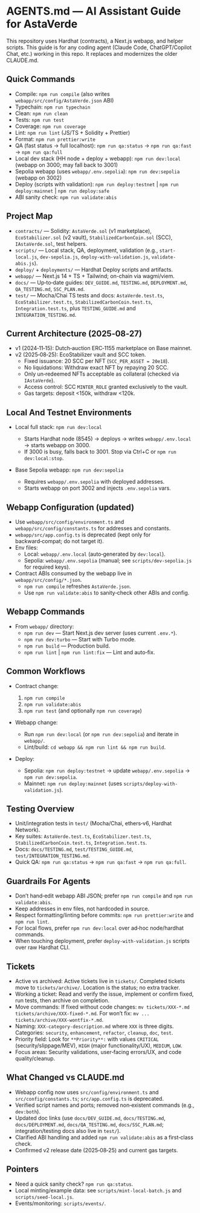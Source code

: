 # AGENTS.md — AI Assistant Guide for AstaVerde

This repository uses Hardhat (contracts), a Next.js webapp, and helper scripts. This guide is for any coding agent (Claude Code, ChatGPT/Copilot Chat, etc.) working in this repo. It replaces and modernizes the older CLAUDE.md.

## Quick Commands

- Compile: `npm run compile` (also writes `webapp/src/config/AstaVerde.json` ABI)
- Typechain: `npm run typechain`
- Clean: `npm run clean`
- Tests: `npm run test`
- Coverage: `npm run coverage`
- Lint: `npm run lint` (JS/TS + Solidity + Prettier)
- Format: `npm run prettier:write`
- QA (fast status → full localhost): `npm run qa:status` → `npm run qa:fast` → `npm run qa:full`
- Local dev stack (HH node + deploy + webapp): `npm run dev:local` (webapp on 3000; may fall back to 3001)
- Sepolia webapp (uses `webapp/.env.sepolia`): `npm run dev:sepolia` (webapp on 3002)
- Deploy (scripts with validation): `npm run deploy:testnet` | `npm run deploy:mainnet` | `npm run deploy:safe`
- ABI sanity check: `npm run validate:abis`

## Project Map

- `contracts/` — Solidity: `AstaVerde.sol` (v1 marketplace), `EcoStabilizer.sol` (v2 vault), `StabilizedCarbonCoin.sol` (SCC), `IAstaVerde.sol`, test helpers.
- `scripts/` — Local stack, QA, deployment, validation (e.g., `start-local.js`, `dev-sepolia.js`, `deploy-with-validation.js`, `validate-abis.js`).
- `deploy/` + `deployments/` — Hardhat Deploy scripts and artifacts.
- `webapp/` — Next.js 14 + TS + Tailwind; on-chain via wagmi/viem.
- `docs/` — Up‑to‑date guides: `DEV_GUIDE.md`, `TESTING.md`, `DEPLOYMENT.md`, `QA_TESTING.md`, `SSC_PLAN.md`.
- `test/` — Mocha/Chai TS tests and docs: `AstaVerde.test.ts`, `EcoStabilizer.test.ts`, `StabilizedCarbonCoin.test.ts`, `Integration.test.ts`, plus `TESTING_GUIDE.md` and `INTEGRATION_TESTING.md`.

## Current Architecture (2025‑08‑27)

- v1 (2024‑11‑15): Dutch‑auction ERC‑1155 marketplace on Base mainnet.
- v2 (2025‑08‑25): EcoStabilizer vault and SCC token.
  - Fixed issuance: 20 SCC per NFT (`SCC_PER_ASSET = 20e18`).
  - No liquidations: Withdraw exact NFT by repaying 20 SCC.
  - Only un‑redeemed NFTs acceptable as collateral (checked via `IAstaVerde`).
  - Access control: SCC `MINTER_ROLE` granted exclusively to the vault.
  - Gas targets: deposit <150k, withdraw <120k.

## Local And Testnet Environments

- Local full stack: `npm run dev:local`
  - Starts Hardhat node (8545) → deploys → writes `webapp/.env.local` → starts webapp on 3000.
  - If 3000 is busy, falls back to 3001. Stop via Ctrl+C or `npm run dev:local:stop`.

- Base Sepolia webapp: `npm run dev:sepolia`
  - Requires `webapp/.env.sepolia` with deployed addresses.
  - Starts webapp on port 3002 and injects `.env.sepolia` vars.

## Webapp Configuration (updated)

- Use `webapp/src/config/environment.ts` and `webapp/src/config/constants.ts` for addresses and constants.
- `webapp/src/app.config.ts` is deprecated (kept only for backward‑compat; do not target it).
- Env files:
  - Local: `webapp/.env.local` (auto‑generated by `dev:local`).
  - Sepolia: `webapp/.env.sepolia` (manual; see `scripts/dev-sepolia.js` for required keys).
- Contract ABIs consumed by the webapp live in `webapp/src/config/*.json`.
  - `npm run compile` refreshes `AstaVerde.json`.
  - Use `npm run validate:abis` to sanity‑check other ABIs and config.

## Webapp Commands

- From `webapp/` directory:
  - `npm run dev` — Start Next.js dev server (uses current `.env.*`).
  - `npm run dev:turbo` — Start with Turbo mode.
  - `npm run build` — Production build.
  - `npm run lint` | `npm run lint:fix` — Lint and auto‑fix.

## Common Workflows

- Contract change:
  1) `npm run compile`
  2) `npm run validate:abis`
  3) `npm run test` (and optionally `npm run coverage`)

- Webapp change:
  - Run `npm run dev:local` (or `npm run dev:sepolia`) and iterate in `webapp/`.
  - Lint/build: `cd webapp && npm run lint && npm run build`.

- Deploy:
  - Sepolia: `npm run deploy:testnet` → update `webapp/.env.sepolia` → `npm run dev:sepolia`.
  - Mainnet: `npm run deploy:mainnet` (uses `scripts/deploy-with-validation.js`).

## Testing Overview

- Unit/integration tests in `test/` (Mocha/Chai, ethers‑v6, Hardhat Network).
- Key suites: `AstaVerde.test.ts`, `EcoStabilizer.test.ts`, `StabilizedCarbonCoin.test.ts`, `Integration.test.ts`.
- Docs: `docs/TESTING.md`, `test/TESTING_GUIDE.md`, `test/INTEGRATION_TESTING.md`.
- Quick QA: `npm run qa:status` → `npm run qa:fast` → `npm run qa:full`.

## Guardrails For Agents

- Don’t hand‑edit webapp ABI JSON; prefer `npm run compile` and `npm run validate:abis`.
- Keep addresses in env files, not hardcoded in source.
- Respect formatting/linting before commits: `npm run prettier:write` and `npm run lint`.
- For local flows, prefer `npm run dev:local` over ad‑hoc node/hardhat commands.
- When touching deployment, prefer `deploy-with-validation.js` scripts over raw Hardhat CLI.

## Tickets

- Active vs archived: Active tickets live in `tickets/`. Completed tickets move to `tickets/archive/`. Location is the status; no extra tracker.
- Working a ticket: Read and verify the issue, implement or confirm fixed, run tests, then archive on completion.
- Move commands: If fixed without code changes: `mv tickets/XXX-*.md tickets/archive/XXX-fixed-*.md`. For won’t fix: `mv ... tickets/archive/XXX-wontfix-*.md`.
- Naming: `XXX-category-description.md` where `XXX` is three digits. Categories: `security`, `enhancement`, `refactor`, `cleanup`, `doc`, `test`.
- Priority field: Look for `**Priority**:` with values `CRITICAL` (security/slippage/MEV), `HIGH` (major functionality/UX), `MEDIUM`, `LOW`.
- Focus areas: Security validations, user‑facing errors/UX, and code quality/cleanup.

## What Changed vs CLAUDE.md

- Webapp config now uses `src/config/environment.ts` and `src/config/constants.ts`; `src/app.config.ts` is deprecated.
- Verified script names and ports; removed non‑existent commands (e.g., `dev:both`).
- Updated doc links (use `docs/DEV_GUIDE.md`, `docs/TESTING.md`, `docs/DEPLOYMENT.md`, `docs/QA_TESTING.md`, `docs/SSC_PLAN.md`; integration/testing docs also live in `test/`).
- Clarified ABI handling and added `npm run validate:abis` as a first‑class check.
- Confirmed v2 release date (2025‑08‑25) and current gas targets.

## Pointers

- Need a quick sanity check? `npm run qa:status`.
- Local minting/example data: see `scripts/mint-local-batch.js` and `scripts/seed-local.js`.
- Events/monitoring: `scripts/events/`.
